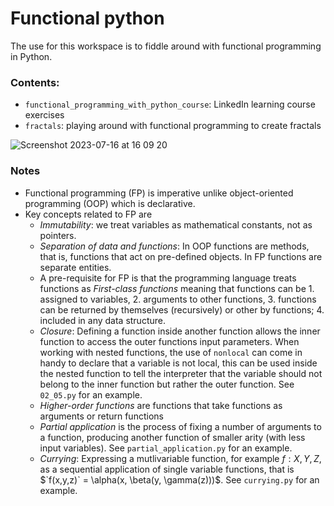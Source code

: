# Functional python
The use for this workspace is to fiddle around with functional programming in Python.

### Contents:
- `functional_programming_with_python_course`: LinkedIn learning course exercises
- `fractals`: playing around with functional programming to create fractals

![Screenshot 2023-07-16 at 16 09 20](https://github.com/wlamnorman/functional-python/assets/71151811/307f7367-016c-4ca5-838e-dc9a3e4872b3)

### Notes
* Functional programming (FP) is imperative unlike object-oriented programming (OOP) which is declarative.
* Key concepts related to FP are
    - *Immutability*: we treat variables as mathematical constants, not as pointers.
    - *Separation of data and functions*: In OOP functions are methods, that is, functions that act on pre-defined objects. In FP functions are separate entities.
    - A pre-requisite for FP is that the programming language treats functions as *First-class functions* meaning that functions can be 1. assigned to variables, 2. arguments to other functions, 3. functions can be returned by themselves (recursively) or other by functions; 4. included in any data structure.
    - *Closure*: Defining a function inside another function allows the inner function to access the outer functions input parameters. When working with nested functions, the use of `nonlocal` can come in handy to declare that a variable is not local, this can be used inside the nested function to tell the interpreter that the variable should not belong to the inner function but rather the outer function. See `02_05.py` for an example.
    - *Higher-order functions* are functions that take functions as arguments or return functions
    - *Partial application* is the process of fixing a number of arguments to a function, producing another function of smaller arity (with less input variables). See `partial_application.py` for an example.
    - *Currying*: Expressing a mutlivariable function, for example $f: X, Y, Z$, as a sequential application of single variable functions, that is $`f(x,y,z)` = \alpha(x, \beta(y, \gamma(z)))$. See `currying.py` for an example.
